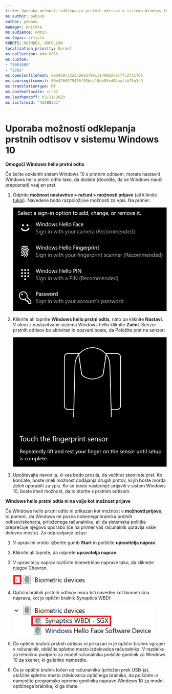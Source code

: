 ```yaml
---
title: Uporaba možnosti odklepanja prstnih odtisov v sistemu Windows 10
ms.author: pebaum
author: pebaum
manager: mnirkhe
ms.audience: Admin
ms.topic: article
ROBOTS: NOINDEX, NOFOLLOW
localization_priority: Normal
ms.collection: Adm_O365
ms.custom:
- "9001689"
- "3765"
ms.openlocfilehash: 8a5059c722c306ad79811140062cec7f52f31766
ms.sourcegitcommit: 00e4266575438f55bdc18db05ed54aafcb75a3c9
ms.translationtype: MT
ms.contentlocale: sl-SI
ms.lasthandoff: 03/11/2020
ms.locfileid: "42588331"
---
```

# <a name="use-fingerprint-unlock-option-in-windows-10"></a>Uporaba možnosti odklepanja prstnih odtisov v sistemu Windows 10

**Omogoči Windows hello prstni odtis**

Če želite odkleniti sistem Windows 10 s prstnim odtisom, morate nastaviti Windows hello prstni odtis tako, da dodate (dovolite, da se Windows nauči prepoznati) vsaj en prst. 

1. Odprite **možnost nastavitve > računi > možnosti prijave** (ali kliknite [tukaj](ms-settings:signinoptions?activationSource=GetHelp)). Navedene bodo razpoložljive možnosti za vpis. Na primer:

    ![Možnosti vpisnega znaka.](media/sign-in-options.png)

2. Kliknite ali tapnite **Windows hello prstni odtis**, nato pa kliknite **Nastavi**. V oknu z nastavitvami sistema Windows hello kliknite **Začni**. Senzor prstnih odtisov bo aktiviran in pozvani boste, da Položite prst na senzor:

   ![Senzor prstnih odtisov.](media/fingerprint-sensor.png)

3. Upoštevajte navodila, ki vas bodo prosila, da večkrat skenirate prst. Ko končate, boste imeli možnost dodajanja drugih prstov, ki jih boste morda želeli uporabiti za vpis. Ko se boste naslednjič prijavili v sistem Windows 10, boste imeli možnost, da to storite s prstnim odtisom.

**Windows hello prstni odtis ni na voljo kot možnost prijave**

Če Windows hello prstni odtis ni prikazan kot možnost v **možnosti prijave**, to pomeni, da Windows ne pozna nobenega bralnika prstnih odtisov/skenerja, priloženega računalniku, ali da sistemska politika preprečuje njegovo uporabo (če na primer vaš računalnik upravlja vaše delovno mesto). Za odpravljanje težav: 

1. V opravilni vrstici izberite gumb **Start** in poiščite **upravitelja naprav**.

2. Kliknite ali tapnite, da odprete **upravitelja naprav**.

3. V upravitelju naprav razširite biometrične naprave tako, da kliknete njegov Chevron.

   ![Biometrične naprave.](media/biometric-devices.png)

4. Optični bralnik prstnih odtisov mora biti naveden kot biometrična naprava, kot je optični bralnik Synaptics WBDI:

   ![Biometrične naprave.](media/biometric-devices-expanded.png)

5. Če optični bralnik prstnih odtisov ni prikazan in je optični bralnik vgrajen v računalnik, obiščite spletno mesto izdelovalca računalnika. V razdelku za tehnično podporo za model računalnika poiščite gonilnik za Windows 10 za skener, ki ga lahko namestite.

6. Če je optični bralnik ločen od računalnika (priložen prek USB-ja), obiščite spletno mesto izdelovalca optičnega bralnika, da poiščete in namestite programsko opremo gonilnika naprave Windows 10 za model optičnega bralnika, ki ga imate.
